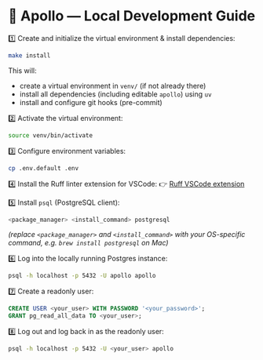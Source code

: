 # 🚀 Apollo — Local Development Guide

1️⃣ Create and initialize the virtual environment & install dependencies:
```bash
make install
```
This will:
- create a virtual environment in `venv/` (if not already there)
- install all dependencies (including editable `apollo`) using `uv`
- install and configure git hooks (pre-commit)

2️⃣ Activate the virtual environment:
```bash
source venv/bin/activate
```

3️⃣ Configure environment variables:
```bash
cp .env.default .env
```

4️⃣ Install the Ruff linter extension for VSCode:
👉 [Ruff VSCode extension](https://marketplace.visualstudio.com/items?itemName=charliermarsh.ruff)

5️⃣ Install `psql` (PostgreSQL client):
```bash
<package_manager> <install_command> postgresql
```
*(replace `<package_manager>` and `<install_command>` with your OS-specific command, e.g. `brew install postgresql` on Mac)*

6️⃣ Log into the locally running Postgres instance:
```bash
psql -h localhost -p 5432 -U apollo apollo
```

7️⃣ Create a readonly user:
```sql
CREATE USER <your_user> WITH PASSWORD '<your_password>';
GRANT pg_read_all_data TO <your_user>;
```

8️⃣ Log out and log back in as the readonly user:
```bash
psql -h localhost -p 5432 -U <your_user> apollo
```